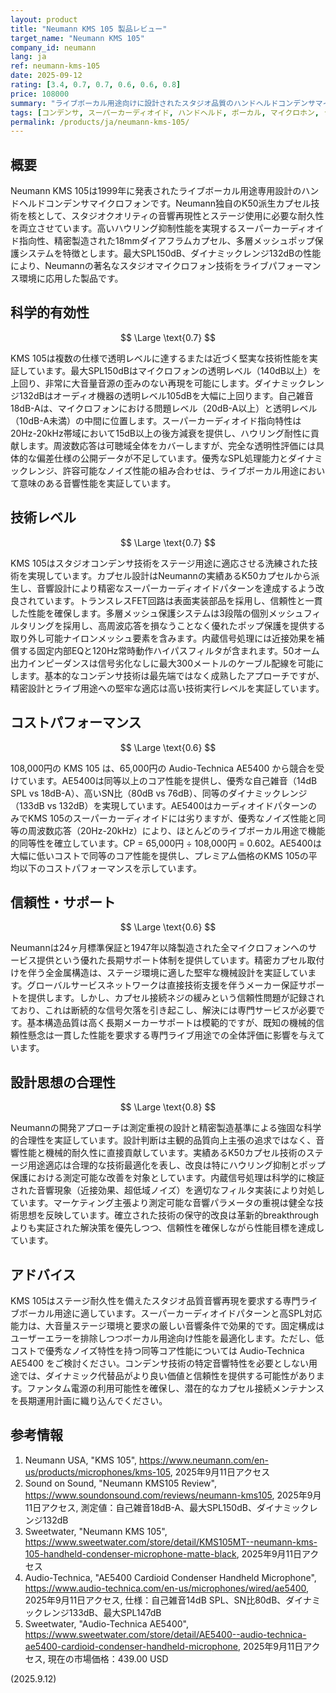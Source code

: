 ```yaml
---
layout: product
title: "Neumann KMS 105 製品レビュー"
target_name: "Neumann KMS 105"
company_id: neumann
lang: ja
ref: neumann-kms-105
date: 2025-09-12
rating: [3.4, 0.7, 0.7, 0.6, 0.6, 0.8]
price: 108000
summary: "ライブボーカル用途向けに設計されたスタジオ品質のハンドヘルドコンデンサマイクロフォン。スーパーカーディオイドパターンとステージでの堅牢性を兼備。"
tags: [コンデンサ, スーパーカーディオイド, ハンドヘルド, ボーカル, マイクロホン, ライブ]
permalink: /products/ja/neumann-kms-105/
---
```

## 概要

Neumann KMS 105は1999年に発表されたライブボーカル用途専用設計のハンドヘルドコンデンサマイクロフォンです。Neumann独自のK50派生カプセル技術を核として、スタジオクオリティの音響再現性とステージ使用に必要な耐久性を両立させています。高いハウリング抑制性能を実現するスーパーカーディオイド指向性、精密製造された18mmダイアフラムカプセル、多層メッシュポップ保護システムを特徴とします。最大SPL150dB、ダイナミックレンジ132dBの性能により、Neumannの著名なスタジオマイクロフォン技術をライブパフォーマンス環境に応用した製品です。

## 科学的有効性

$$ \Large \text{0.7} $$

KMS 105は複数の仕様で透明レベルに達するまたは近づく堅実な技術性能を実証しています。最大SPL150dBはマイクロフォンの透明レベル（140dB以上）を上回り、非常に大音量音源の歪みのない再現を可能にします。ダイナミックレンジ132dBはオーディオ機器の透明レベル105dBを大幅に上回ります。自己雑音18dB-Aは、マイクロフォンにおける問題レベル（20dB-A以上）と透明レベル（10dB-A未満）の中間に位置します。スーパーカーディオイド指向特性は20Hz-20kHz帯域において15dB以上の後方減衰を提供し、ハウリング耐性に貢献します。周波数応答は可聴域全体をカバーしますが、完全な透明性評価には具体的な偏差仕様の公開データが不足しています。優秀なSPL処理能力とダイナミックレンジ、許容可能なノイズ性能の組み合わせは、ライブボーカル用途において意味のある音響性能を実証しています。

## 技術レベル

$$ \Large \text{0.7} $$

KMS 105はスタジオコンデンサ技術をステージ用途に適応させる洗練された技術を実現しています。カプセル設計はNeumannの実績あるK50カプセルから派生し、音響設計により精密なスーパーカーディオイドパターンを達成するよう改良されています。トランスレスFET回路は表面実装部品を採用し、信頼性と一貫した性能を確保します。多層メッシュ保護システムは3段階の個別メッシュフィルタリングを採用し、高周波応答を損なうことなく優れたポップ保護を提供する取り外し可能ナイロンメッシュ要素を含みます。内蔵信号処理には近接効果を補償する固定内部EQと120Hz常時動作ハイパスフィルタが含まれます。50オーム出力インピーダンスは信号劣化なしに最大300メートルのケーブル配線を可能にします。基本的なコンデンサ技術は最先端ではなく成熟したアプローチですが、精密設計とライブ用途への堅牢な適応は高い技術実行レベルを実証しています。

## コストパフォーマンス

$$ \Large \text{0.6} $$

108,000円の KMS 105 は、65,000円の Audio-Technica AE5400 から競合を受けています。AE5400は同等以上のコア性能を提供し、優秀な自己雑音（14dB SPL vs 18dB-A）、高いSN比（80dB vs 76dB）、同等のダイナミックレンジ（133dB vs 132dB）を実現しています。AE5400はカーディオイドパターンのみでKMS 105のスーパーカーディオイドには劣りますが、優秀なノイズ性能と同等の周波数応答（20Hz-20kHz）により、ほとんどのライブボーカル用途で機能的同等性を確立しています。CP = 65,000円 ÷ 108,000円 = 0.602。AE5400は大幅に低いコストで同等のコア性能を提供し、プレミアム価格のKMS 105の平均以下のコストパフォーマンスを示しています。

## 信頼性・サポート

$$ \Large \text{0.6} $$

Neumannは24ヶ月標準保証と1947年以降製造された全マイクロフォンへのサービス提供という優れた長期サポート体制を提供しています。精密カプセル取付けを伴う全金属構造は、ステージ環境に適した堅牢な機械設計を実証しています。グローバルサービスネットワークは直接技術支援を伴うメーカー保証サポートを提供します。しかし、カプセル接続ネジの緩みという信頼性問題が記録されており、これは断続的な信号欠落を引き起こし、解決には専門サービスが必要です。基本構造品質は高く長期メーカーサポートは模範的ですが、既知の機械的信頼性懸念は一貫した性能を要求する専門ライブ用途での全体評価に影響を与えています。

## 設計思想の合理性

$$ \Large \text{0.8} $$

Neumannの開発アプローチは測定重視の設計と精密製造基準による強固な科学的合理性を実証しています。設計判断は主観的品質向上主張の追求ではなく、音響性能と機械的耐久性に直接貢献しています。実績あるK50カプセル技術のステージ用途適応は合理的な技術最適化を表し、改良は特にハウリング抑制とポップ保護における測定可能な改善を対象としています。内蔵信号処理は科学的に検証された音響現象（近接効果、超低域ノイズ）を適切なフィルタ実装により対処しています。マーケティング主張より測定可能な音響パラメータの重視は健全な技術思想を反映しています。確立された技術の保守的改良は革新的breakthrough よりも実証された解決策を優先しつつ、信頼性を確保しながら性能目標を達成しています。

## アドバイス

KMS 105はステージ耐久性を備えたスタジオ品質音響再現を要求する専門ライブボーカル用途に適しています。スーパーカーディオイドパターンと高SPL対応能力は、大音量ステージ環境と要求の厳しい音響条件で効果的です。固定構成はユーザーエラーを排除しつつボーカル用途向け性能を最適化します。ただし、低コストで優秀なノイズ特性を持つ同等コア性能については Audio-Technica AE5400 をご検討ください。コンデンサ技術の特定音響特性を必要としない用途では、ダイナミック代替品がより良い価値と信頼性を提供する可能性があります。ファンタム電源の利用可能性を確保し、潜在的なカプセル接続メンテナンスを長期運用計画に織り込んでください。

## 参考情報

1. Neumann USA, "KMS 105", https://www.neumann.com/en-us/products/microphones/kms-105, 2025年9月11日アクセス
2. Sound on Sound, "Neumann KMS105 Review", https://www.soundonsound.com/reviews/neumann-kms105, 2025年9月11日アクセス, 測定値：自己雑音18dB-A、最大SPL150dB、ダイナミックレンジ132dB
3. Sweetwater, "Neumann KMS 105", https://www.sweetwater.com/store/detail/KMS105MT--neumann-kms-105-handheld-condenser-microphone-matte-black, 2025年9月11日アクセス
4. Audio-Technica, "AE5400 Cardioid Condenser Handheld Microphone", https://www.audio-technica.com/en-us/microphones/wired/ae5400, 2025年9月11日アクセス, 仕様：自己雑音14dB SPL、SN比80dB、ダイナミックレンジ133dB、最大SPL147dB
5. Sweetwater, "Audio-Technica AE5400", https://www.sweetwater.com/store/detail/AE5400--audio-technica-ae5400-cardioid-condenser-handheld-microphone, 2025年9月11日アクセス, 現在の市場価格：439.00 USD

(2025.9.12)